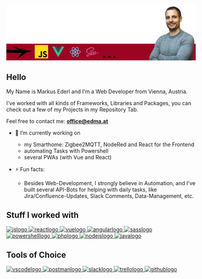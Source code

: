 ![Headerbanner](header004.png?raw=true 'Headerbanner')

## Hello

My Name is Markus Ederl
and I'm a Web Developer from Vienna, Austria.

I've worked with all kinds of Frameworks, Libraries and Packages, you can check out a few of my Projects in my Repository Tab.

Feel free to contact me: **<a href="mailto:office@edma.at?Subject=github.com/EderlMarkus">office@edma.at**</a>

- 🔭 I’m currently working on

  - my Smarthome: Zigbee2MQTT, NodeRed and React for the Frontend
  - automating Tasks with Powershell
  - several PWAs (with Vue and React)

- ⚡ Fun facts:
  - Besides Web-Development, I strongly believe in Automation, and I've built several API-Bots for helping with daily tasks, like Jira/Confluence-Updates, Slack Comments, Data-Management, etc.

## Stuff I worked with

<p align="left">
<a href="https://developer.mozilla.org/de/docs/Web/JavaScript" target="_blank" rel="noreferrer"> <img src="https://upload.wikimedia.org/wikipedia/commons/thumb/9/99/Unofficial_JavaScript_logo_2.svg/2000px-Unofficial_JavaScript_logo_2.svg.png" alt="jslogo" width="auto" height="40"/> </a>
<a href="https://reactjs.org/" target="_blank" rel="noreferrer"> <img src="https://upload.wikimedia.org/wikipedia/commons/a/a7/React-icon.svg" alt="reactlogo" width="auto" height="40"/> </a>
<a href="https://vuejs.org/" target="_blank" rel="noreferrer"> <img src="https://upload.wikimedia.org/wikipedia/commons/thumb/9/95/Vue.js_Logo_2.svg/2000px-Vue.js_Logo_2.svg.png" alt="vuelogo" width="auto" height="40"/> </a>
<a href="https://angular.io/" target="_blank" rel="noreferrer"> <img src="https://upload.wikimedia.org/wikipedia/commons/thumb/c/cf/Angular_full_color_logo.svg/2048px-Angular_full_color_logo.svg.png" alt="angularlogo" width="auto" height="40"/> </a>
<a href="https://sass-lang.com/" target="_blank" rel="noreferrer"> <img src="https://upload.wikimedia.org/wikipedia/commons/thumb/9/96/Sass_Logo_Color.svg/1280px-Sass_Logo_Color.svg.png" alt="sasslogo" width="auto" height="40"/> </a>
<a href="https://docs.microsoft.com/en-us/powershell/" target="_blank" rel="noreferrer"> <img src="https://upload.wikimedia.org/wikipedia/commons/2/2f/PowerShell_5.0_icon.png" alt="powershelllogo" width="auto" height="40"/> </a>
<a href="https://www.php.net/" target="_blank" rel="noreferrer"> <img src="https://upload.wikimedia.org/wikipedia/commons/thumb/2/27/PHP-logo.svg/2560px-PHP-logo.svg.png" alt="phplogo" width="auto" height="40"/> </a>
<a href="https://nodejs.org/en/" target="_blank" rel="noreferrer"> <img src="https://upload.wikimedia.org/wikipedia/commons/thumb/d/d9/Node.js_logo.svg/1280px-Node.js_logo.svg.png" alt="nodejslogo" width="auto" height="40"/> </a>
<a href="https://java.com/" target="_blank" rel="noreferrer"> <img src="https://upload.wikimedia.org/wikipedia/de/thumb/e/e1/Java-Logo.svg/2000px-Java-Logo.svg.png" alt="javalogo" width="auto" height="40"/> </a>
</p>

## Tools of Choice

<a href="https://code.visualstudio.com/" target="_blank" rel="noreferrer"> <img src="https://upload.wikimedia.org/wikipedia/commons/thumb/9/9a/Visual_Studio_Code_1.35_icon.svg/2048px-Visual_Studio_Code_1.35_icon.svg.png" alt="vscodelogo" width="auto" height="40"/> </a>
<a href="https://www.postman.com/" target="_blank" rel="noreferrer"> <img src="https://cdn.shopify.com/s/files/1/0057/5668/2355/files/Postman-logo-orange-2021_1155x.png?v=1637252529" alt="postmanlogo" width="auto" height="40"/> </a>
<a href="https://slack.com/" target="_blank" rel="noreferrer"> <img src="https://upload.wikimedia.org/wikipedia/commons/thumb/b/b9/Slack_Technologies_Logo.svg/2560px-Slack_Technologies_Logo.svg.png" alt="slacklogo" width="auto" height="40"/> </a>
<a href="https://trello.com/de" target="_blank" rel="noreferrer"> <img src="https://upload.wikimedia.org/wikipedia/commons/thumb/7/7a/Trello-logo-blue.svg/2560px-Trello-logo-blue.svg.png" alt="trellologo" width="auto" height="40"/> </a>
<a href="https://github.com/" target="_blank" rel="noreferrer"> <img src="https://logosmarken.com/wp-content/uploads/2020/12/GitHub-Logo.png" alt="githublogo" width="auto" height="40"/> </a>
